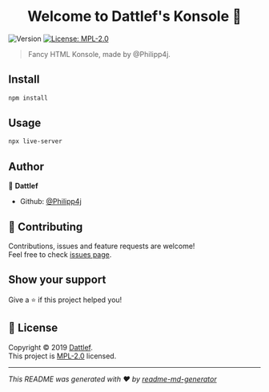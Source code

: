 <h1 align="center">Welcome to Dattlef's Konsole 👋</h1>
<p>
  <img alt="Version" src="https://img.shields.io/badge/version-2.0.1-blue.svg?cacheSeconds=2592000" />
  <a href="https://www.mozilla.org/en-US/MPL/2.0/">
    <img alt="License: MPL-2.0" src="https://img.shields.io/badge/License-MPL-2.0-yellow.svg" target="_blank" />
  </a>
</p>

> Fancy HTML Konsole, made by @Philipp4j.

## Install

```sh
npm install
```

## Usage

```sh
npx live-server
```

## Author

👤 **Dattlef**

* Github: [@Philipp4j](https://github.com/Philipp4j)

## 🤝 Contributing

Contributions, issues and feature requests are welcome!<br />Feel free to check [issues page](https://github.com/Philipp4j/Konsole/issues).

## Show your support

Give a ⭐️ if this project helped you!

## 📝 License

Copyright © 2019 [Dattlef](https://github.com/Philipp4j).<br />
This project is [MPL-2.0](https://www.mozilla.org/en-US/MPL/2.0/) licensed.

***
_This README was generated with ❤️ by [readme-md-generator](https://github.com/kefranabg/readme-md-generator)_